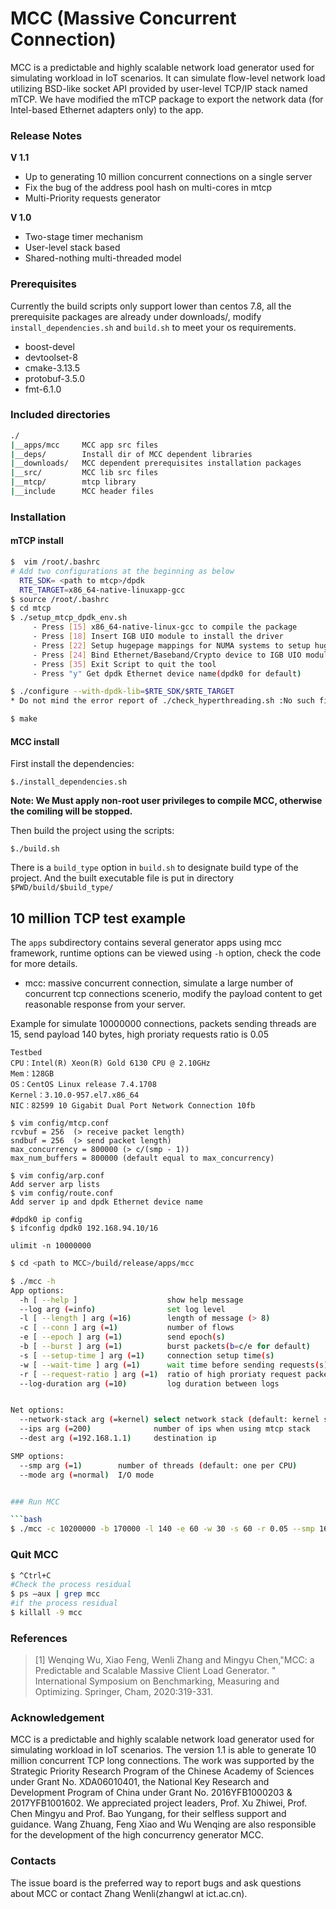 # MCC (Massive Concurrent Connection)

MCC is a predictable and highly scalable network load generator used for simulating workload in IoT scenarios. It can simulate flow-level network load utilizing BSD-like socket API provided by user-level TCP/IP stack named mTCP. We have modified the mTCP package to export the network data (for Intel-based Ethernet adapters only) to the app.

### Release Notes

**V 1.1**
+ Up to generating 10 million concurrent connections on a single server
+ Fix the bug of the address pool hash on multi-cores in mtcp
+ Multi-Priority requests generator

**V 1.0**
+ Two-stage timer mechanism
+ User-level stack based
+ Shared-nothing multi-threaded model

### Prerequisites
Currently the build scripts only support lower than centos 7.8, all the prerequisite packages are already under downloads/, modify `install_dependencies.sh` and `build.sh` 
to meet your os requirements.
* boost-devel
* devtoolset-8
* cmake-3.13.5
* protobuf-3.5.0
* fmt-6.1.0

### Included directories

```bash
./    
|__apps/mcc     MCC app src files  
|__deps/        Install dir of MCC dependent libraries            
|__downloads/   MCC dependent prerequisites installation packages
|__src/         MCC lib src files
|__mtcp/        mtcp library
|__include      MCC header files
```


### Installation

#### mTCP install

```bash
$  vim /root/.bashrc
# Add two configurations at the beginning as below
  RTE_SDK= <path to mtcp>/dpdk
  RTE_TARGET=x86_64-native-linuxapp-gcc
$ source /root/.bashrc
$ cd mtcp
$ ./setup_mtcp_dpdk_env.sh
     - Press [15] x86_64-native-linux-gcc to compile the package
     - Press [18] Insert IGB UIO module to install the driver
     - Press [22] Setup hugepage mappings for NUMA systems to setup hugepages(Best input 20480 for every NUMA node with 2M hugepages, or 40 for every NUMA node with 1G hugepages.)
     - Press [24] Bind Ethernet/Baseband/Crypto device to IGB UIO module
     - Press [35] Exit Script to quit the tool
     - Press "y" Get dpdk Ethernet device name(dpdk0 for default)

$ ./configure --with-dpdk-lib=$RTE_SDK/$RTE_TARGET
* Do not mind the error report of ./check_hyperthreading.sh :No such file or directory.

$ make
```
#### MCC install
First install the dependencies:
```
$./install_dependencies.sh
```
**Note: We Must apply non-root user privileges to compile MCC, otherwise the comiling will be stopped.**

Then build the project using the scripts:
```
$./build.sh
```
There is a `build_type` option in `build.sh` to designate build type of the project. And the built 
executable file is put in directory `$PWD/build/$build_type/`

## 10 million TCP test example

The `apps` subdirectory contains several generator apps using mcc framework, runtime options
can be viewed using `-h` option, check the code for more details.
* mcc: massive concurrent connection, simulate a large number of concurrent tcp connections scenerio, modify the payload content to get reasonable response from your server.

Example for simulate 10000000 connections, packets sending threads are 15, send payload 140 bytes, high proriaty requests ratio is 0.05

```
Testbed
CPU：Intel(R) Xeon(R) Gold 6130 CPU @ 2.10GHz
Mem：128GB
OS：CentOS Linux release 7.4.1708
Kernel：3.10.0-957.el7.x86_64
NIC：82599 10 Gigabit Dual Port Network Connection 10fb

$ vim config/mtcp.conf
rcvbuf = 256  (> receive packet length)
sndbuf = 256  (> send packet length)
max_concurrency = 800000 (> c/(smp - 1))
max_num_buffers = 800000 (default equal to max_concurrency)

$ vim config/arp.conf
Add server arp lists
$ vim config/route.conf
Add server ip and dpdk Ethernet device name

#dpdk0 ip config
$ ifconfig dpdk0 192.168.94.10/16

ulimit -n 10000000
```

```bash
$ cd <path to MCC>/build/release/apps/mcc

$ ./mcc -h
App options:
  -h [ --help ]                    show help message
  --log arg (=info)                set log level
  -l [ --length ] arg (=16)        length of message (> 8)
  -c [ --conn ] arg (=1)           number of flows
  -e [ --epoch ] arg (=1)          send epoch(s)
  -b [ --burst ] arg (=1)          burst packets(b=c/e for default) 
  -s [ --setup-time ] arg (=1)     connection setup time(s)
  -w [ --wait-time ] arg (=1)      wait time before sending requests(s)
  -r [ --request-ratio ] arg (=1)  ratio of high proriaty request packet
  --log-duration arg (=10)         log duration between logs


Net options:
  --network-stack arg (=kernel) select network stack (default: kernel stack
  --ips arg (=200)              number of ips when using mtcp stack
  --dest arg (=192.168.1.1)     destination ip

SMP options:
  --smp arg (=1)        number of threads (default: one per CPU)
  --mode arg (=normal)  I/O mode


### Run MCC

```bash
$ ./mcc -c 10200000 -b 170000 -l 140 -e 60 -w 30 -s 60 -r 0.05 --smp 16 --network-stack mtcp --dest 192.168.93.100
```

### Quit MCC
```bash
$ ^Ctrl+C
#Check the process residual
$ ps –aux | grep mcc
#if the process residual
$ killall -9 mcc
```

### References
> [1] Wenqing Wu, Xiao Feng, Wenli Zhang and Mingyu Chen,"MCC: a Predictable and Scalable Massive Client Load Generator. " International Symposium on Benchmarking, Measuring and Optimizing. Springer, Cham, 2020:319-331.

### Acknowledgement
MCC is a predictable and highly scalable network load generator used for simulating workload in IoT scenarios. The version 1.1 is able to generate 10 million concurrent TCP long connections. The work was supported by the Strategic Priority Research Program of the Chinese Academy of Sciences under Grant No. XDA06010401, the National Key Research and Development Program of China under Grant No. 2016YFB1000203 & 2017YFB1001602. We appreciated project leaders, Prof. Xu Zhiwei, Prof. Chen Mingyu and Prof. Bao Yungang, for their selfless support and guidance. Wang Zhuang, Feng Xiao and Wu Wenqing are also responsible for the development of the high concurrency generator MCC.

### Contacts

The issue board is the preferred way to report bugs and ask questions about MCC or contact Zhang Wenli(zhangwl at ict.ac.cn).
